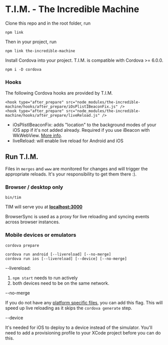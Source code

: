 # T.I.M. - The Incredible Machine

Clone this repo and in the root folder, run

```
npm link
```

Then in your project, run

```
npm link the-incredible-machine
```

Install Cordova into your project. T.I.M. is compatible with Cordova >= 6.0.0.

```
npm i -D cordova
```

### Hooks

The following Cordova hooks are provided by T.I.M.

```
<hook type="after_prepare" src="node_modules/the-incredible-machine/hooks/after_prepare/iOsPlistIBeaconFix.js" />
<hook type="after_prepare" src="node_modules/the-incredible-machine/hooks/after_prepare/liveReload.js" />
```

- iOsPlistIBeaconFix: adds "location" to the background modes of your iOS app if it's not added already. Required if you use iBeacon with WkWebView. [More info](https://github.com/petermetz/cordova-plugin-ibeacon/issues/212).
- liveReload: will enable live reload for Android and iOS

## Run T.I.M.

Files in `merges` and `www` are monitored for changes and will trigger the appropriate reloads. It's your responsibility to get them there :).

### Browser / desktop only

```
bin/tim
```

TIM will serve you at **[localhost:3000](http://localhost:3000)**

BrowserSync is used as a proxy for live reloading and syncing events across browser instances.

### Mobile devices or emulators

```
cordova prepare

cordova run android [--livereload] [--no-merge]
cordova run ios [--livereload] [--device] [--no-merge]
```

--livereload:

1. `npm start` needs to run actively
1. both devices need to be on the same network.

--no-merge

If you do not have any [platform specific files](https://cordova.apache.org/docs/en/latest/guide/cli/index.html#using-merges-to-customize-each-platform), you can add this flag. This will speed up live reloading as it skips the `cordova generate` step.

--device

It's needed for iOS to deploy to a device instead of the simulator. You'll need to add a provisioning profile to your XCode project before you can do this.
